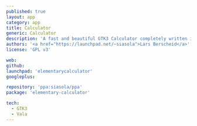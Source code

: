 ```yaml
---
published: true
layout: app
category: app
title: Calculator
generic: Calculator
description: 'A fast and beautiful GTK3 Calculator completely written in Vala. The UI is rather simple, but scientific functions and mathematical constants can be typed in. It has a history functionality for the current session and clipboard support.'
authors: '<a href="https://launchpad.net/~siasola">Lars Berscheid</a>'
license: 'GPL v3'

web:
github:
launchpad: 'elementarycalculator'
googleplus:

repository: 'ppa:siasola/ppa'
package: 'elementary-calculator'

tech:
  - GTK3
  - Vala
---
```

